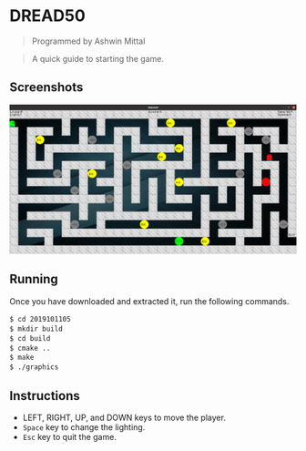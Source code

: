 # DREAD50

> Programmed by Ashwin Mittal

> A quick guide to starting the game.

## Screenshots

![game](assets/images/game.png)

## Running

Once you have downloaded and extracted it, run the following commands.

```bash
$ cd 2019101105
$ mkdir build
$ cd build
$ cmake ..
$ make
$ ./graphics
```

## Instructions

- LEFT, RIGHT, UP, and DOWN keys to move the player.
- `Space` key to change the lighting.
- `Esc` key to quit the game.
